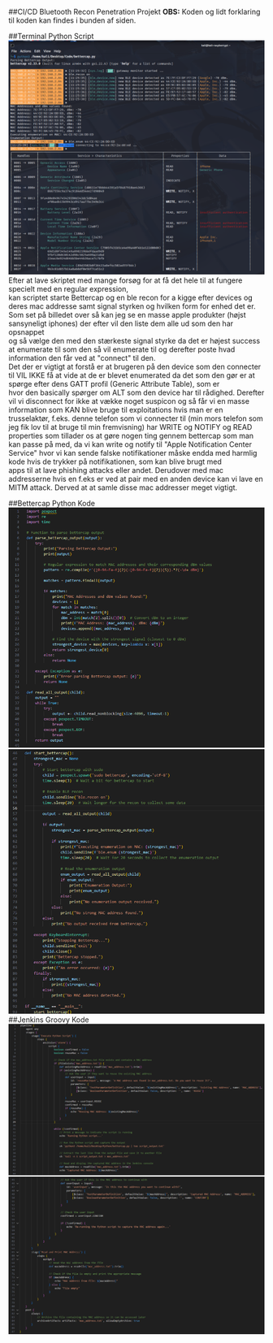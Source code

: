 ##CI/CD Bluetooth Recon Penetration Projekt
**OBS:** Koden og lidt forklaring til koden kan findes i bunden af siden.  

##Terminal Python Script  
![Run Python Script](images/TerminalPython.png)  
Efter at lave skriptet med mange forsøg for at få det hele til at fungere specielt med en regular expression,  
kan scriptet starte Bettercap og en ble recon for a kigge efter devices og deres mac addresse samt signal styrken og hvilken form for enhed det er.
Som set på billedet over så kan jeg se en masse apple produkter (højst sansyneligt iphones) der efter vil den liste dem alle ud som den har opsnappet  
og så vælge den med den stærkeste signal styrke da det er højest success at enumerate til som den så vil enumerate til og derefter poste hvad information den får ved at "connect" til den.  
Det der er vigtigt at forstå er at brugeren på den device som den connecter til VIL IKKE få at vide at de er blevet enumerated da det som den gør er at spørge efter dens GATT profil (Generic Attribute Table), som er  
hvor den basically spørger om ALT som den device har til rådighed. Derefter vil vi disconnect for ikke at vække noget suspicon og så får vi en masse information som KAN blive bruge til exploitations hvis man er en  
trusselaktør, f.eks. denne telefon som vi connecter til (min mors telefon som jeg fik lov til at bruge til min fremvisning) har WRITE og NOTIFY og READ properties som tillader os at gøre nogen ting gennem bettercap som man kan passe på med, da vi kan write og notify til "Apple Notification Center Service" hvor vi kan sende falske notifikationer måske endda med harmlig kode hvis de trykker på notifikationen, som kan blive brugt med  
apps til at lave phishing attacks eller andet. Derudover med mac addresserne hvis en f.eks er ved at pair med en anden device kan vi lave en MITM attack. Derved at at samle disse mac addresser meget vigtigt.   

##Bettercap Python Kode  
![Bettercap Python code 1/2](images/Bettercap1.png)  
![Bettercap Python code 2/2](images/Bettercap2.png)  
##Jenkins Groovy Kode  
![Jenkins Groovy code 1/2](images/Jenkins1.png)  
![Jenkins Groovy code 2/2](images/Jenkins2.png)  
